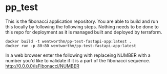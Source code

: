 # pp_test

This is the fibonacci application repository.  You are able to build and run this locally by following the following steps.  Nothing needs to be done to this repo for deployment as it is managed built and deployed by terraform.

```
docker build -t wentworthm/pp-test-fastapi-app:latest .
docker run -p 80:80 wentworthm/pp-test-fastapi-app:latest
```

In a web browser enter the following with replaceing NUMBER with a number you'd like to validate if it is a part of the fibonacci sequence.
http://0.0.0.0/isFibonacci/NUMBER